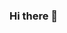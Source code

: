 ### Hi there 👋

<!--
**KrishnaM05/KrishnaM05** is a ✨ _special_ ✨ repository because its `README.md` (this file) appears on your GitHub profile.

Here are some ideas to get you started:

- 🔭 I’m currently working on document level detection model
- 🌱 I’m currently learning adverserial networks
- 👯 I’m looking to collaborate on ...
- 🤔 I’m looking for help with ...
- 💬 Ask me about ...
- 📫 How to reach me: [Likedin Profile](https://www.linkedin.com/in/krishna-mishra-64813b131/)
- 😄 Pronouns: ...
- ⚡ Fun fact: ...
-->

